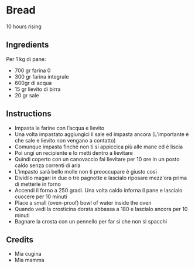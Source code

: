 # Bread

10 hours rising

## Ingredients

Per 1 kg di pane:
* 700 gr farina 0
* 300 gr farina integrale
* 600gr di acqua
* 15 gr lievito di birra
* 20 gr sale

## Instructions

* Impasta le farine con l’acqua e lievito
* Una volta impastato aggiungici il sale ed impasta ancora (L’importante è che sale e lievito non vengano a contatto)
* Comunque impasta finché non ti si appiccica più alle mane ed è liscia
* Poi ungi un recipiente e lo metti dentro a lievitare
* Quindi coperto con un canovaccio fai lievitare per 10 ore in un posto caldo senza correnti di aria
* L’impasto sarà bello molle non ti preoccupare è giusto così
* Dividilo magari in due o tre pagnotte e lascialo riposare mezz'ora prima di metterle in forno
* Accendi il forno a 250 gradi. Una volta caldo inforna il pane e lascialo cuocere per 10 minuti
* Place a small (oven-proof) bowl of water inside the oven
* Quando vedi la crosticina dorata abbassa a 180 e lascialo ancora per 10 minuti
* Bagnare la crosta con un pennello per far si che non si spacchi

## Credits

* Mia cugina
* Mia mamma
